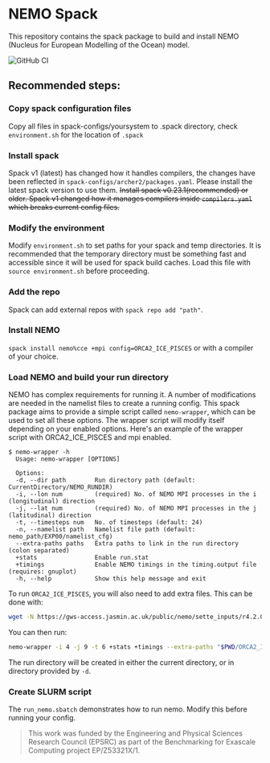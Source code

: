 # NEMO Spack
This repository contains the spack package to build and install NEMO (Nucleus for European Modelling of the Ocean) model.

![GitHub CI](https://github.com/ukri-bench/nemo/actions/workflows/ci-nemo.yml/badge.svg)

## Recommended steps:
### Copy spack configuration files
Copy all files in spack-configs/yoursystem to .spack directory, check `environment.sh` for the location of `.spack`
### Install spack
Spack v1 (latest) has changed how it handles compilers, the changes have been reflected in `spack-configs/archer2/packages.yaml`. Please install the latest spack version to use them.
~~Install spack v0.23.1(recommended) or older. Spack v1 changed how it manages compilers inside `compilers.yaml` which breaks current config files.~~
### Modify the environment
Modify `environment.sh` to set paths for your spack and temp directories. It is recommended that the temporary directory must be something fast and accessible since it will be used for spack build caches. Load this file with `source environment.sh` before proceeding.
### Add the repo
 Spack can add external repos with `spack repo add "path"`.
### Install NEMO
`spack install nemo%cce +mpi config=ORCA2_ICE_PISCES` or with a compiler of your choice.
### Load NEMO and build your run directory
NEMO has complex requirements for running it. A number of modifications are needed in the namelist files to create a running config. This spack package aims to provide a simple script called `nemo-wrapper`, which can be used to set all these options. The wrapper script will modify itself depending on your enabled options. Here's an example of the wrapper script with ORCA2_ICE_PISCES and mpi enabled.
```
$ nemo-wrapper -h
  Usage: nemo-wrapper [OPTIONS]

  Options:
  -d, --dir path        Run directory path (default: CurrentDirectory/NEMO_RUNDIR)
  -i, --lon num         (required) No. of NEMO MPI processes in the i (longitudinal) direction
  -j, --lat num         (required) No. of NEMO MPI processes in the j (latitudinal) direction
  -t, --timesteps num   No. of timesteps (default: 24)
  -n, --namelist path   Namelist file path (default: nemo_path/EXP00/namelist_cfg)
  --extra-paths paths   Extra paths to link in the run directory (colon separated)
  +stats                Enable run.stat
  +timings              Enable NEMO timings in the timing.output file (requires: gnuplot)
  -h, --help            Show this help message and exit

```

To run `ORCA2_ICE_PISCES`, you will also need to add extra files. This can be done with:
```sh
wget -N https://gws-access.jasmin.ac.uk/public/nemo/sette_inputs/r4.2.0/ORCA2_ICE_v4.2.0.tar.gz && tar -xvzf ORCA2_ICE_v4.2.0.tar.gz
```
You can then run:
```sh
nemo-wrapper -i 4 -j 9 -t 6 +stats +timings --extra-paths "$PWD/ORCA2_ICE_v4.2.0"
```

The run directory will be created in either the current directory, or in directory provided by `-d`.

### Create SLURM script
The `run_nemo.sbatch` demonstrates how to run nemo. Modify this before running your config.

> This work was funded by the Engineering and Physical Sciences Research Council (EPSRC) as part of the Benchmarking for Exascale Computing project EP/Z53321X/1.
